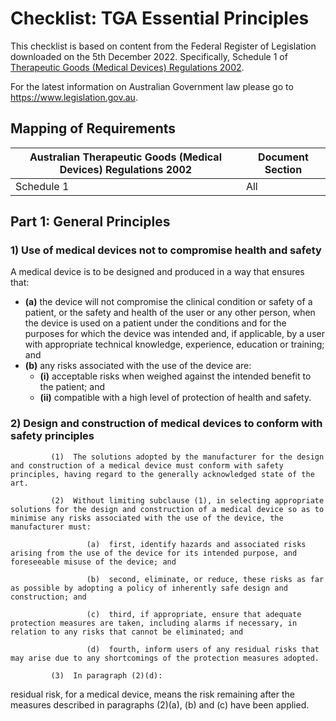 <!--
Copyright (C) 2022 Radiotherapy AI Holdings Pty Ltd
Copyright (C) 2021-2022 OpenRegulatory (OpenReg GmbH)
This work is licensed under the Creative Commons Attribution 4.0 International
License. <http://creativecommons.org/licenses/by/4.0/>.

Original work by OpenRegulatory available at
<https://github.com/openregulatory/templates>
-->

# Checklist: TGA Essential Principles

This checklist is based on content from the Federal Register of Legislation
downloaded on the 5th December 2022. Specifically, Schedule 1 of
[Therapeutic Goods (Medical Devices) Regulations 2002](https://www.legislation.gov.au/Details/F2022C01045).

For the latest information on Australian Government law please go to
<https://www.legislation.gov.au>.

## Mapping of Requirements

| Australian Therapeutic Goods (Medical Devices) Regulations 2002 | Document Section |
| --------------------------------------------------------------- | ---------------- |
| Schedule 1                                                      | All              |

## Part 1: General Principles

### 1) Use of medical devices not to compromise health and safety

A medical device is to be designed and produced in a way that ensures that:

- **(a)** the device will not compromise the clinical condition or safety of a patient,
  or the safety and health of the user or any other person, when the device is
  used on a patient under the conditions and for the purposes for which the
  device was intended and, if applicable, by a user with appropriate technical
  knowledge, experience, education or training; and
- **(b)** any risks associated with the use of the device are:
  - **(i)** acceptable risks when weighed against the intended benefit to the patient;
    and
  - **(ii)** compatible with a high level of protection of health and safety.

### 2) Design and construction of medical devices to conform with safety principles

             (1)  The solutions adopted by the manufacturer for the design and construction of a medical device must conform with safety principles, having regard to the generally acknowledged state of the art.

             (2)  Without limiting subclause (1), in selecting appropriate solutions for the design and construction of a medical device so as to minimise any risks associated with the use of the device, the manufacturer must:

                     (a)  first, identify hazards and associated risks arising from the use of the device for its intended purpose, and foreseeable misuse of the device; and

                     (b)  second, eliminate, or reduce, these risks as far as possible by adopting a policy of inherently safe design and construction; and

                     (c)  third, if appropriate, ensure that adequate protection measures are taken, including alarms if necessary, in relation to any risks that cannot be eliminated; and

                     (d)  fourth, inform users of any residual risks that may arise due to any shortcomings of the protection measures adopted.

             (3)  In paragraph (2)(d):

residual risk, for a medical device, means the risk remaining after the measures described in paragraphs (2)(a), (b) and (c) have been applied.
